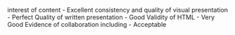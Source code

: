 interest of content - Excellent
consistency and quality of visual presentation - Perfect
Quality of written presentation - Good
Validity of HTML - Very Good
Evidence of collaboration including - Acceptable